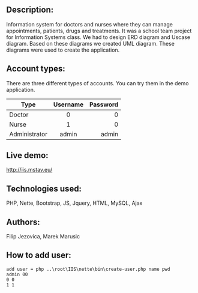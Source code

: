 Description:
----------------

Information system for doctors and nurses where they can manage appointments, patients, drugs and treatments.
It was a school team project for Information Systems class.
We had to design ERD diagram and Uscase diagram. Based on these diagrams we created UML diagram.
These diagrams were used to create the application.

Account types:
------------------
There are three different types of accounts. You can try them in the demo application.

| Type          |      Username     |  Password |
|----------     |:-------------:    |------:    |
| Doctor        |  0                | 0         |
| Nurse         |  1                | 0         |
| Administrator | admin             | admin     |

Live demo:
---------------
http://iis.mstav.eu/

Technologies used:
------------------
PHP, Nette, Bootstrap, JS, Jquery, HTML, MySQL, Ajax

Authors:
------------------
Filip Jezovica, Marek Marusic

How to add user:
------------------
```
add user = php ..\root\IIS\nette\bin\create-user.php name pwd
admin 00
0 0
1 1
```
